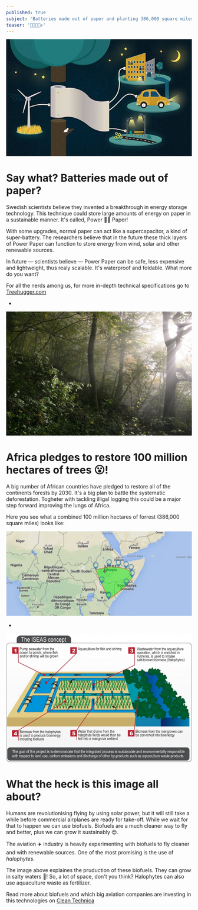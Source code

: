 ```yaml
---
published: true
subject: 'Batteries made out of paper and planting 386,000 square miles of trees, say what?'
teaser: '🌳🌲🔋🍃✈️'
---
```

[![powerpaper](12-12-15-26-powerpaper.jpg)](http://www.treehugger.com/clean-technology/best-battery-storing-renewable-energy-could-be-made-paper.html)

# Say what? Batteries made out of paper?

Swedish scientists believe they invented a breakthrough in energy storage technology. This technique could store large amounts of energy on paper in a sustainable manner. It's called, Power 💪🏼 Paper!

With some upgrades, normal paper can act like a supercapacitor, a kind of super-battery. The researchers believe that in the future these thick layers of Power Paper can function to store energy from wind, solar and other renewable sources. 

In future — scientists believe — Power Paper can be safe, less expensive and lightweight, thus realy scalable. It's waterproof and foldable. What more do you want?

For all the nerds among us, for more in-depth technical specifications go to [Treehugger.com](http://www.treehugger.com/clean-technology/best-battery-storing-renewable-energy-could-be-made-paper.html)  

-
[![Foorest](2015-12-12-26-forrest.jpg)](http://www.onegreenplanet.org/news/african-nations-plant-miles-of-forest/)

# Africa pledges to restore 100 million hectares of trees 😮!

A big number of African countries have pledged to restore all of the continents forests by 2030. It's a big plan to battle the systematic deforestation. Togheter with tackling illigal logging this could be a major step forward improving the lungs of Africa.

Here you see what a combined 100 million hectares of forrest (386,000 square miles) looks like:

![100 million hectares of forrest](2015-12-15-26-forresthectares.jpg) 

-
[![Halophyte Proces](2015-12-12-26-halophyte.jpg)](http://cleantechnica.com/2015/12/11/3-ways-tech-has-the-aviation-industry-poised-for-change-again/)

# What the heck is this image all about?

Humans are revolutionising flying by using solar power, but it will still take a while before commercial airplanes are ready for take-off. While we wait for that to happen we can use biofuels. Biofuels are a much cleaner way to fly and better, plus we can grow it sustainably 😌.  

The aviation ✈️ industry is heavily experimenting with biofuels to fly cleaner and with renewable sources. One of the most promising is the use of _halophytes_. 

The image above explaines the pruduction of these biofuels. They can grow in salty waters 🌊! So, a lot of space, don't you think? Halophytes can also use aquaculture waste as fertilizer. 

Read more about biofuels and which big aviation companies are investing in this technologies on [Clean Technica](http://cleantechnica.com/2015/12/11/3-ways-tech-has-the-aviation-industry-poised-for-change-again/)
